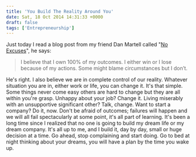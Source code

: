 ```yaml
---
title: 'You Build The Reality Around You'
date: Sat, 18 Oct 2014 14:31:33 +0000
draft: false
tags: ['Entrepreneurship']
---
```


Just today I read a blog post from my friend Dan Martell called "[No Excuses](http://www.danmartell.com/no-excuses/)", he says:

> I believe that I own 100% of my outcomes. I either win or I lose because of my actions. Some might blame circumstances but I don’t.

He's right. I also believe we are in complete control of our reality. Whatever situation you are in, either work or life, you can change it. It's that simple. Some things never come easy others are hard to change but they are all within you're grasp. Unhappy about your job? Change it. Living miserably with an unsupportive significant other? Talk, change. Want to start a company? Do it, now. Don't be afraid of outcomes; failures will happen and we will all fail spectacularly at some point, it's all part of learning. It's been a long time since I realized that no one is going to build my dream life or my dream company. It's all up to me, and I build it, day by day, small or huge decision at a time. Go ahead, stop complaining and start doing. Go to bed at night thinking about your dreams, you will have a plan by the time you wake up.